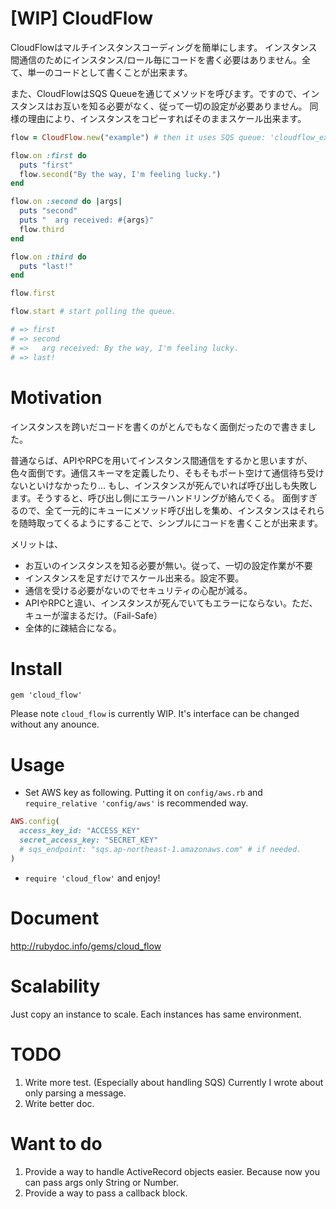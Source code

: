 [WIP] CloudFlow
=========

CloudFlowはマルチインスタンスコーディングを簡単にします。
インスタンス間通信のためにインスタンス/ロール毎にコードを書く必要はありません。全て、単一のコードとして書くことが出来ます。

また、CloudFlowはSQS Queueを通じてメソッドを呼びます。ですので、インスタンスはお互いを知る必要がなく、従って一切の設定が必要ありません。
同様の理由により、インスタンスをコピーすればそのままスケール出来ます。

```ruby
flow = CloudFlow.new("example") # then it uses SQS queue: 'cloudflow_example'

flow.on :first do
  puts "first"
  flow.second("By the way, I'm feeling lucky.")
end

flow.on :second do |args|
  puts "second"
  puts "  arg received: #{args}"
  flow.third
end

flow.on :third do
  puts "last!"
end

flow.first

flow.start # start polling the queue.

# => first 
# => second
# =>   arg received: By the way, I'm feeling lucky.
# => last!
```

Motivation
=========

インスタンスを跨いだコードを書くのがとんでもなく面倒だったので書きました。

普通ならば、APIやRPCを用いてインスタンス間通信をするかと思いますが、色々面倒です。通信スキーマを定義したり、そもそもポート空けて通信待ち受けないといけなかったり…
もし、インスタンスが死んでいれば呼び出しも失敗します。そうすると、呼び出し側にエラーハンドリングが絡んでくる。
面倒すぎるので、全て一元的にキューにメソッド呼び出しを集め、インスタンスはそれらを随時取ってくるようにすることで、シンプルにコードを書くことが出来ます。

メリットは、

- お互いのインスタンスを知る必要が無い。従って、一切の設定作業が不要
- インスタンスを足すだけでスケール出来る。設定不要。
- 通信を受ける必要がないのでセキュリティの心配が減る。
- APIやRPCと違い、インスタンスが死んでいてもエラーにならない。ただ、キューが溜まるだけ。（Fail-Safe）
- 全体的に疎結合になる。

Install
=========

`gem 'cloud_flow'`

Please note `cloud_flow` is currently WIP.
It's interface can be changed without any anounce.

Usage
=========

- Set AWS key as following. Putting it on `config/aws.rb` and `require_relative 'config/aws'` is recommended way.

```ruby
AWS.config(
  access_key_id: "ACCESS_KEY"
  secret_access_key: "SECRET_KEY"
  # sqs_endpoint: "sqs.ap-northeast-1.amazonaws.com" # if needed.
)
```

- `require 'cloud_flow'` and enjoy!


Document
=========

http://rubydoc.info/gems/cloud_flow

Scalability
=========

Just copy an instance to scale. Each instances has same environment.

TODO
=========
1. Write more test. (Especially about handling SQS) Currently I wrote about only parsing a message. 
2. Write better doc.

Want to do
========
1. Provide a way to handle ActiveRecord objects easier. Because now you can pass args only String or Number.
2. Provide a way to pass a callback block.
